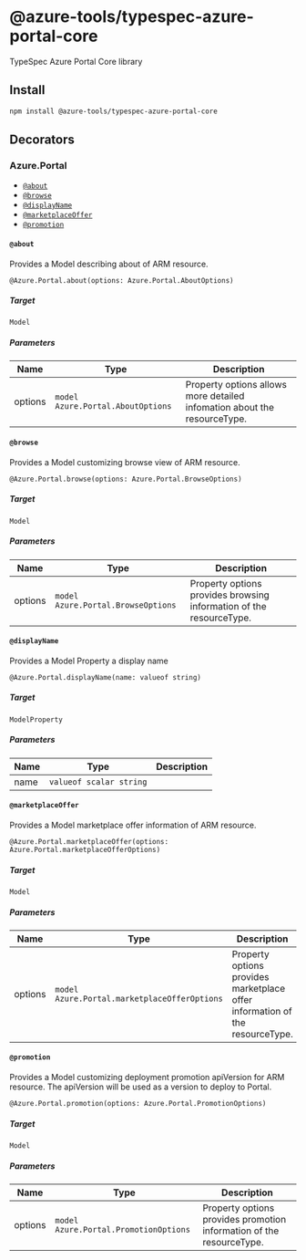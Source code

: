 # @azure-tools/typespec-azure-portal-core

TypeSpec Azure Portal Core library

## Install

```bash
npm install @azure-tools/typespec-azure-portal-core
```

## Decorators

### Azure.Portal

- [`@about`](#@about)
- [`@browse`](#@browse)
- [`@displayName`](#@displayname)
- [`@marketplaceOffer`](#@marketplaceoffer)
- [`@promotion`](#@promotion)

#### `@about`

Provides a Model describing about of ARM resource.

```typespec
@Azure.Portal.about(options: Azure.Portal.AboutOptions)
```

##### Target

`Model`

##### Parameters

| Name    | Type                              | Description                                                              |
| ------- | --------------------------------- | ------------------------------------------------------------------------ |
| options | `model Azure.Portal.AboutOptions` | Property options allows more detailed infomation about the resourceType. |

#### `@browse`

Provides a Model customizing browse view of ARM resource.

```typespec
@Azure.Portal.browse(options: Azure.Portal.BrowseOptions)
```

##### Target

`Model`

##### Parameters

| Name    | Type                               | Description                                                         |
| ------- | ---------------------------------- | ------------------------------------------------------------------- |
| options | `model Azure.Portal.BrowseOptions` | Property options provides browsing information of the resourceType. |

#### `@displayName`

Provides a Model Property a display name

```typespec
@Azure.Portal.displayName(name: valueof string)
```

##### Target

`ModelProperty`

##### Parameters

| Name | Type                    | Description |
| ---- | ----------------------- | ----------- |
| name | `valueof scalar string` |             |

#### `@marketplaceOffer`

Provides a Model marketplace offer information of ARM resource.

```typespec
@Azure.Portal.marketplaceOffer(options: Azure.Portal.marketplaceOfferOptions)
```

##### Target

`Model`

##### Parameters

| Name    | Type                                         | Description                                                                  |
| ------- | -------------------------------------------- | ---------------------------------------------------------------------------- |
| options | `model Azure.Portal.marketplaceOfferOptions` | Property options provides marketplace offer information of the resourceType. |

#### `@promotion`

Provides a Model customizing deployment promotion apiVersion for ARM resource.
The apiVersion will be used as a version to deploy to Portal.

```typespec
@Azure.Portal.promotion(options: Azure.Portal.PromotionOptions)
```

##### Target

`Model`

##### Parameters

| Name    | Type                                  | Description                                                          |
| ------- | ------------------------------------- | -------------------------------------------------------------------- |
| options | `model Azure.Portal.PromotionOptions` | Property options provides promotion information of the resourceType. |
